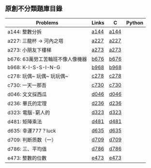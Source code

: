 ## 原創不分類題庫目錄

|Problems|Links|C|Python|
|-|-|-|-|
|a144: 整數分拆|[a144](Contents/a144/a144.md)|[a144](Contents/a144/a144.c)||
|a227: 三龍杯 -> 河內之塔|[a227](Contents/a227/a227.md)|[a227](Contents/a227/a227.c)||
|a273: 小朋友下樓梯|[a273](Contents/a273/a273.md)|[a273](Contents/a273/a273.c)||
|b676: 63萬勞工苦輪班不像人像機器|[b676](Contents/b676/b676.md)|[b676](Contents/b676/b676.c)||
|b968: K-I-S-S-I-N-G|[b968](Contents/b968/b968.md)|[b968](Contents/b968/b968.c)||
|c278: 玩偶~ 玩偶~ 玩玩偶~|[c278](Contents/c278/c278.md)|[c278](Contents/c278/c278.c)||
|c730: 一天一那吾|[c730](Contents/c730/c730.md)|[c730](Contents/c730/c730.c)||
|d046: 文文採西瓜|[d046](Contents/d046/d046.md)|[d046](Contents/d046/d046.c)||
|d236: 畢氏的定理|[d236](Contents/d236/d236.md)|[d236](Contents/d236/d236.c)||
|d323: 電腦-窮人的|[d323](Contents/d323/d323.md)|[d323](Contents/d323/d323.c)||
|d481: 矩陣乘法|[d481](Contents/d481/d481.md)|[d481](Contents/d481/d481.c)||
|d635: 幸運777？luck|[d635](Contents/d635/d635.md)|[d635](Contents/d635/d635.c)||
|d709: 判断质数（一）|[d709](Contents/d709/d709.md)|[d709](Contents/d709/d709.c)||
|d786: 三、平均值|[d786](Contents/d786/d786.md)|[d786](Contents/d786/d786.c)||
|e473: 整數的位數|[e473](Contents/e473/e473.md)|[e473](Contents/e473/e473.c)||

